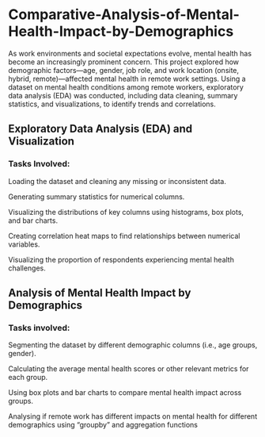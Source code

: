 # Comparative-Analysis-of-Mental-Health-Impact-by-Demographics
As work environments and societal expectations evolve, mental health has become an increasingly prominent concern. This project explored how demographic factors—age, gender, job role, and work location (onsite, hybrid, remote)—affected mental health in remote work settings. Using a dataset on mental health conditions among remote workers, exploratory data analysis (EDA) was conducted, including data cleaning, summary statistics, and visualizations, to identify trends and correlations.
## Exploratory Data Analysis (EDA) and Visualization
### Tasks Involved:
Loading the dataset and cleaning any missing or inconsistent data.

Generating summary statistics for numerical columns.

Visualizing the distributions of key columns using histograms, box plots, and bar charts.

Creating correlation heat maps to find relationships between numerical variables.

Visualizing the proportion of respondents experiencing mental health challenges.

## Analysis of Mental Health Impact by Demographics
### Tasks involved:
Segmenting the dataset by different demographic columns (i.e., age groups, gender).

Calculating the average mental health scores or other relevant metrics for each group.

Using box plots and bar charts to compare mental health impact across groups.

Analysing if remote work has different impacts on mental health for different demographics using “groupby” and aggregation functions
